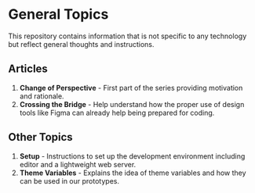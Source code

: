 # General Topics

This repository contains information that is not specific to any technology but reflect general thoughts and instructions.

## Articles

1. **Change of Perspective** - First part of the series providing motivation and rationale.
2. **Crossing the Bridge** - Help understand how the proper use of design tools like Figma can already help being prepared for coding.

## Other Topics

1. **Setup** - Instructions to set up the development environment including editor and a lightweight web server.
2. **Theme Variables** - Explains the idea of theme variables and how they can be used in our prototypes.
